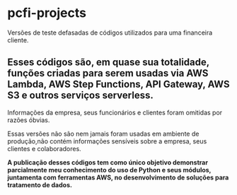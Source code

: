# pcfi-projects
Versões de teste defasadas de códigos utilizados para uma financeira cliente.

## Esses códigos são, em quase sua totalidade, funções criadas para serem usadas via AWS Lambda, AWS Step Functions, API Gateway, AWS S3 e outros serviços serverless.

Informações da empresa, seus funcionários e clientes foram omitidas por razões óbvias.

Essas versões não são nem jamais foram usadas em ambiente de produção,não contém informações sensíveis sobre a empresa, seus clientes e colaboradores.

**A publicação desses códigos tem como único objetivo demonstrar parcialmente meu conhecimento do uso de Python e seus módulos, juntamenta com ferramentas AWS, no desenvolvimento de soluções para tratamento de dados.**
